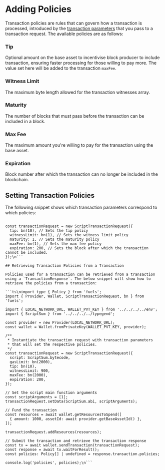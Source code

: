 # Adding Policies

Transaction policies are rules that can govern how a transaction is processed, introduced by the [transaction parameters](./adding-parameters.md) that you pass to a transaction request. The available policies are as follows:

### Tip

Optional amount on the base asset to incentivise block producer to include transaction, ensuring faster processing for those willing to pay more. The value set here will be added to the transaction `maxFee`.

### Witness Limit

The maximum byte length allowed for the transaction witnesses array.

### Maturity

The number of blocks that must pass before the transaction can be included in a block.

### Max Fee

The maximum amount you're willing to pay for the transaction using the base asset.

### Expiration

Block number after which the transaction can no longer be included in the blockchain.

## Setting Transaction Policies

The following snippet shows which transaction parameters correspond to which policies:

```ts\nimport { bn, ScriptTransactionRequest } from 'fuels';

const transactionRequest = new ScriptTransactionRequest({
  tip: bn(10), // Sets the tip policy
  witnessLimit: bn(1), // Sets the witness limit policy
  maturity: 1, // Sets the maturity policy
  maxFee: bn(1), // Sets the max fee policy
  expiration: 200, // Sets the block after which the transaction cannot be included.
});\n```

## Retrieving Transaction Policies from a Transaction

Policies used for a transaction can be retrieved from a transaction using a `TransactionResponse`. The below snippet will show how to retrieve the policies from a transaction:

```ts\nimport type { Policy } from 'fuels';
import { Provider, Wallet, ScriptTransactionRequest, bn } from 'fuels';

import { LOCAL_NETWORK_URL, WALLET_PVT_KEY } from '../../../../env';
import { ScriptSum } from '../../../../typegend';

const provider = new Provider(LOCAL_NETWORK_URL);
const wallet = Wallet.fromPrivateKey(WALLET_PVT_KEY, provider);

/**
 * Instantiate the transaction request with transaction parameters
 * that will set the respective policies.
 */
const transactionRequest = new ScriptTransactionRequest({
  script: ScriptSum.bytecode,
  gasLimit: bn(2000),
  tip: bn(10),
  witnessLimit: 900,
  maxFee: bn(2000),
  expiration: 200,
});

// Set the script main function arguments
const scriptArguments = [1];
transactionRequest.setData(ScriptSum.abi, scriptArguments);

// Fund the transaction
const resources = await wallet.getResourcesToSpend([
  { amount: 1000, assetId: await provider.getBaseAssetId() },
]);

transactionRequest.addResources(resources);

// Submit the transaction and retrieve the transaction response
const tx = await wallet.sendTransaction(transactionRequest);
const response = await tx.waitForResult();
const policies: Policy[] | undefined = response.transaction.policies;

console.log('policies', policies);\n```
